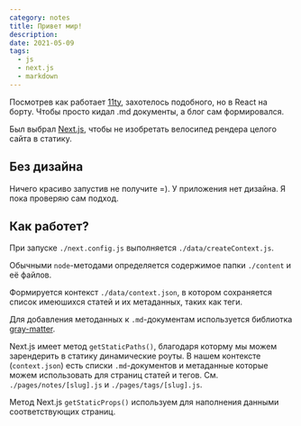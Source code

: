 ```yaml
---
category: notes
title: Привет мир!
description: 
date: 2021-05-09
tags:
  - js
  - next.js
  - markdown
---
```

Посмотрев как работает [11ty](https://github.com/mukhindev/test-11ty), захотелось подобного, но в React на борту. Чтобы просто кидал .md документы, а блог сам формировался.

Был выбрал [Next.js](https://nextjs.org/), чтобы не изобретать велосипед рендера целого сайта в статику.

## Без дизайна

Ничего красиво запустив не получите =). У приложения нет дизайна. Я пока проверяю сам подход.

## Как работет?

При запуске `./next.config.js` выполняется `./data/createContext.js`.

Обычными `node`-методами определяется содержимое папки `./content` и её файлов.

Формируется контекст `./data/context.json`, в котором сохраняется список имеюшихся статей и их метаданных, таких как теги.

Для добавления методанных к `.md`-документам используется библиотка [gray-matter](https://github.com/jonschlinkert/gray-matter).

Next.js имеет метод `getStaticPaths()`, благодаря которму мы можем зарендерить в статику динамические роуты. В нашем контексте (`context.json`) есть списки `.md`-документов и метаданные которые можем использовать для страниц статей и тегов. См. `./pages/notes/[slug].js` и `./pages/tags/[slug].js`.

Метод Next.js `getStaticProps()` используем для наполнения данными соответствующих страниц.
